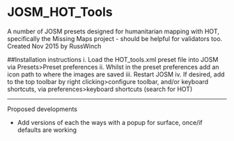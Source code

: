 # JOSM_HOT_Tools
A number of JOSM presets designed for humanitarian mapping with HOT, specifically the Missing Maps project - should be helpful for validators too.<br>
Created Nov 2015 by RussWinch

##Installation instructions
i.    Load the HOT_tools.xml preset file into JOSM via Presets>Preset preferences
ii.   Whilst in the preset preferences add an icon path to where the images are saved
iii.  Restart JOSM
iv.   If desired, add to the top toolbar by right clicking>configure toolbar, and/or keyboard shortcuts, via preferences>keyboard shortcuts (search for HOT)

------
Proposed developments
- Add versions of each the ways with a popup for surface, once/if defaults are working
